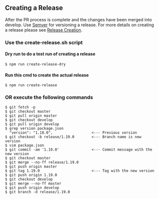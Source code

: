 ## Creating a Release

After the PR process is complete and the changes have been merged into develop.
Use [Semver][semver] for versioning a release. For more details on creating a release
please see [Release Creation][release].

### Use the create-release.sh script

#### Dry run to do a test run of creating a release
```
$ npm run create-release-dry
```

#### Run this cmd to create the actual release
```
$ npm run create-release
```

### OR execute the following commands

```
$ git fetch -p
$ git checkout master
$ git pull origin master
$ git checkout develop
$ git pull origin develop
$ grep version package.json
  "version": "1.18.0",                  <--- Previous version
$ git checkout -b release/1.19.0        <--- Branch name is new version
$ vim package.json
$ git commit -am '1.19.0'               <--- Commit message with the new version
$ git checkout master
$ git merge --no-ff release/1.19.0
$ git push origin master
$ git tag 1.19.0                        <--- Tag with the new version
$ git push origin 1.19.0
$ git checkout develop
$ git merge --no-ff master
$ git push origin develop
$ git branch -d release/1.19.0
```

[release]: https://gist.github.com/jamsyoung/6af435ff4c42e41f1b1e
[semver]: http://semver.org/
